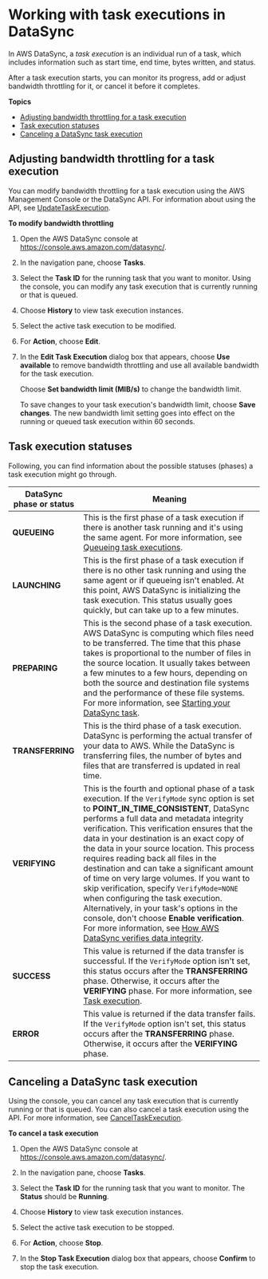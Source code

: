 # Working with task executions in DataSync<a name="working-with-task-executions"></a>

In AWS DataSync, a *task execution* is an individual run of a task, which includes information such as start time, end time, bytes written, and status\. 

After a task execution starts, you can monitor its progress, add or adjust bandwidth throttling for it, or cancel it before it completes\.

**Topics**
+ [Adjusting bandwidth throttling for a task execution](#adjust-bandwidth-throttling)
+ [Task execution statuses](#understand-task-execution-statuses)
+ [Canceling a DataSync task execution](#cancel-running-task)

## Adjusting bandwidth throttling for a task execution<a name="adjust-bandwidth-throttling"></a>

You can modify bandwidth throttling for a task execution using the AWS Management Console or the DataSync API\. For information about using the API, see [UpdateTaskExecution](https://docs.aws.amazon.com/datasync/latest/userguide/API_UpdateTaskExecution.html)\.

**To modify bandwidth throttling**

1. Open the AWS DataSync console at [https://console\.aws\.amazon\.com/datasync/](https://console.aws.amazon.com/datasync/)\.

1. In the navigation pane, choose **Tasks**\.

1. Select the **Task ID** for the running task that you want to monitor\. Using the console, you can modify any task execution that is currently running or that is queued\.

1. Choose **History** to view task execution instances\. 

1. Select the active task execution to be modified\.

1. For **Action**, choose **Edit**\.

1. In the **Edit Task Execution** dialog box that appears, choose **Use available** to remove bandwidth throttling and use all available bandwidth for the task execution\.

   Choose **Set bandwidth limit \(MIB/s\)** to change the bandwidth limit\.

   To save changes to your task execution's bandwidth limit, choose **Save changes**\. The new bandwidth limit setting goes into effect on the running or queued task execution within 60 seconds\.

## Task execution statuses<a name="understand-task-execution-statuses"></a>

Following, you can find information about the possible statuses \(phases\) a task execution might go through\.


| DataSync phase or status | Meaning | 
| --- | --- | 
|  **QUEUEING**  |  This is the first phase of a task execution if there is another task running and it's using the same agent\. For more information, see [Queueing task executions](run-task.md#queue-task-execution)\.  | 
|  **LAUNCHING**  |  This is the first phase of a task execution if there is no other task running and using the same agent or if queueing isn't enabled\. At this point, AWS DataSync is initializing the task execution\. This status usually goes quickly, but can take up to a few minutes\.  | 
|  **PREPARING**  |  This is the second phase of a task execution\. AWS DataSync is computing which files need to be transferred\. The time that this phase takes is proportional to the number of files in the source location\. It usually takes between a few minutes to a few hours, depending on both the source and destination file systems and the performance of these file systems\. For more information, see [Starting your DataSync task](run-task.md)\.  | 
|  **TRANSFERRING**  |  This is the third phase of a task execution\. DataSync is performing the actual transfer of your data to AWS\. While the DataSync is transferring files, the number of bytes and files that are transferred is updated in real time\.  | 
|  **VERIFYING**  |  This is the fourth and optional phase of a task execution\. If the `VerifyMode` sync option is set to **POINT\_IN\_TIME\_CONSISTENT**, DataSync performs a full data and metadata integrity verification\. This verification ensures that the data in your destination is an exact copy of the data in your source location\. This process requires reading back all files in the destination and can take a significant amount of time on very large volumes\. If you want to skip verification, specify `VerifyMode=NONE` when configuring the task execution\. Alternatively, in your task's options in the console, don't choose **Enable verification**\. For more information, see [How AWS DataSync verifies data integrity](how-datasync-works.md#how-verifying-works)\.  | 
|  **SUCCESS**  |  This value is returned if the data transfer is successful\. If the `VerifyMode` option isn't set, this status occurs after the **TRANSFERRING** phase\. Otherwise, it occurs after the **VERIFYING** phase\. For more information, see [Task execution](how-datasync-works.md#task-executions)\.  | 
|  **ERROR**  |  This value is returned if the data transfer fails\. If the `VerifyMode` option isn't set, this status occurs after the **TRANSFERRING** phase\. Otherwise, it occurs after the **VERIFYING** phase\.  | 

## Canceling a DataSync task execution<a name="cancel-running-task"></a>

 Using the console, you can cancel any task execution that is currently running or that is queued\. You can also cancel a task execution using the API\. For more information, see [CancelTaskExecution](https://docs.aws.amazon.com/datasync/latest/userguide/API_CancelTaskExecution.html)\. 

**To cancel a task execution**

1. Open the AWS DataSync console at [https://console\.aws\.amazon\.com/datasync/](https://console.aws.amazon.com/datasync/)\.

1. In the navigation pane, choose **Tasks**\.

1. Select the **Task ID** for the running task that you want to monitor\. The **Status** should be **Running**\.

1. Choose **History** to view task execution instances\.

1. Select the active task execution to be stopped\.

1. For **Action**, choose **Stop**\.

1. In the **Stop Task Execution** dialog box that appears, choose **Confirm** to stop the task execution\.